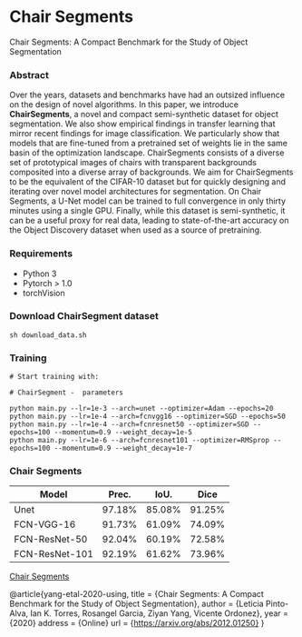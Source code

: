# Chair Segments
Chair Segments: A Compact Benchmark for the Study of Object Segmentation

### Abstract
Over the years, datasets and benchmarks have had an outsized influence on the design of novel algorithms. In this paper, we introduce **ChairSegments**, a novel and compact semi-synthetic dataset for object segmentation. We also show empirical findings in transfer learning that mirror recent findings for image classification. We particularly show that models that are fine-tuned from a pretrained set of weights lie in the same basin of the optimization landscape. ChairSegments consists of a diverse set of prototypical images of chairs with transparent backgrounds composited into a diverse array of backgrounds. We aim for ChairSegments to be the equivalent of the CIFAR-10 dataset but for quickly designing and iterating over novel model architectures for segmentation. On Chair Segments, a U-Net model can be trained to full convergence in only thirty minutes using a single GPU. Finally, while this dataset is semi-synthetic, it can be a useful proxy for real data, leading to state-of-the-art accuracy on the Object Discovery dataset when used as a source of pretraining.

### Requirements
- Python 3
- Pytorch > 1.0
- torchVision

### Download ChairSegment dataset
```
sh download_data.sh
```

### Training
```
# Start training with: 

# ChairSegment -  parameters

python main.py --lr=1e-3 --arch=unet --optimizer=Adam --epochs=20
python main.py --lr=1e-4 --arch=fcnvgg16 --optimizer=SGD --epochs=50
python main.py --lr=1e-4 --arch=fcnresnet50 --optimizer=SGD --epochs=100 --momentum=0.9 --weight_decay=1e-5
python main.py --lr=1e-6 --arch=fcnresnet101 --optimizer=RMSprop --epochs=100 --momentum=0.9 --weight_decay=1e-7
```

### Chair Segments
| Model             | Prec.       |IoU.        |Dice        |
| ----------------- | ----------- |----------- |----------- |
| Unet                 | 97.18%      | 85.08%      | 91.25%      |
| FCN-VGG-16           | 91.73%      | 61.09%      | 74.09%      |
| FCN-ResNet-50        | 92.04%      | 60.19%      | 72.58%      |
| FCN-ResNet-101       | 92.19%      | 61.62%      | 73.96%      |


[Chair Segments](https://arxiv.org/abs/2012.01250)

@article{yang-etal-2020-using,
  title = {Chair Segments: A Compact Benchmark for the Study of Object Segmentation},
  author = {Leticia Pinto-Alva, Ian K. Torres, Rosangel Garcia, Ziyan Yang, Vicente Ordonez},
  year = {2020}
  address = {Online}
  url = {https://arxiv.org/abs/2012.01250}
}